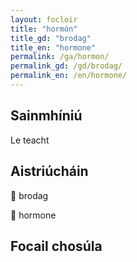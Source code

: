 ```yaml
---
layout: focloir
title: "hormón"
title_gd: "brodag"
title_en: "hormone"
permalink: /ga/hormon/
permalink_gd: /gd/brodag/
permalink_en: /en/hormone/
---
```


## Sainmhíniú

Le teacht

## Aistriúcháin

&#x1f3f4;&#xe0067;&#xe0062;&#xe0073;&#xe0063;&#xe0074;&#xe007f; brodag

&#x1f3f4;&#xe0067;&#xe0062;&#xe0065;&#xe006e;&#xe0067;&#xe007f; hormone

## Focail chosúla
